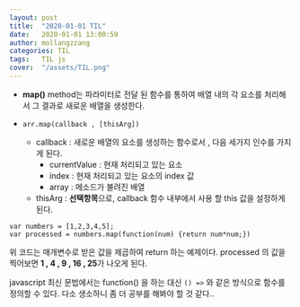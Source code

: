 ```yaml
---
layout: post
title:  "2020-01-01 TIL"
date:   2020-01-01 13:00:59
author: mollangzzang
categories: TIL
tags:	TIL js
cover:  "/assets/TIL.png"
---
```


- **map()** method는 파라미터로 전달 된 함수를 통하여 배열 내의 각 요소를 처리해서 그 결과로 새로운 배열을 생성한다.

- `arr.map(callback , [thisArg])`
    - callback : 새로운 배열의 요소를 생성하는 함수로서 , 다음 세가지 인수를 가지게 된다.
        - currentValue : 현재 처리되고 있는 요소
        - index : 현재 처리되고 있는 요소의 index 값
        - array : 메소드가 불려진 배열
    - thisArg : **선택항목**으로, callback 함수 내부에서 사용 할 this 값을 설정하게 된다.


```
var numbers = [1,2,3,4,5];    
var processed = numbers.map(function(num) {return num*num;})
```

위 코드는 매개변수로 받은 값을 제곱하여 return 하는 예제이다. processed 의 값을 찍어보면 **1 , 4 , 9 , 16 , 25**가 나오게 된다.

javascript 최신 문법에서는 function() 을 하는 대신 `() =>` 와 같은 방식으로 함수를 정의할 수 있다. 다소 생소하니 좀 더 공부를 해봐야 할 것 같다..